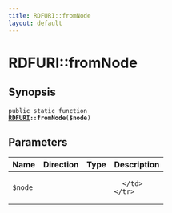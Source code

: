 ```yaml
---
title: RDFURI::fromNode
layout: default
---
```


# RDFURI::fromNode

## Synopsis

<code>public static function <b><a href="RDFURI">RDFURI</a>::fromNode</b>(<b>$node</b>)</code>

## Parameters

<table>
  <thead>
    <tr>
      <th>Name</th>
      <th>Direction</th>
      <th>Type</th>
      <th>Description</th>
    </tr>
  </thead>
  <tbody>
    <tr>
      <td><code>$node</code>
      <td><i></i></td>
      <td></td>
      <td>

      </td>
    </tr>
  </tbody>
</table>


